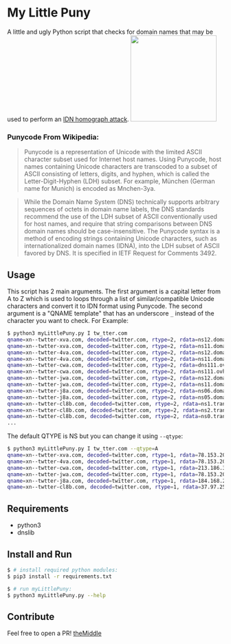 # My Little Puny
A little and ugly Python script that checks for domain names that may be used to perform an [IDN homograph attack](https://en.wikipedia.org/wiki/IDN_homograph_attack).
<img src="https://i.pinimg.com/originals/0b/2c/b2/0b2cb299a8f442c248d0b645f74b5d33.png" height="200" />

### Punycode From Wikipedia:
> Punycode is a representation of Unicode with the limited ASCII character subset used for Internet host names.
> Using Punycode, host names containing Unicode characters are transcoded to a subset of ASCII consisting of letters,
> digits, and hyphen, which is called the Letter-Digit-Hyphen (LDH) subset. For example, München (German name for Munich) 
> is encoded as Mnchen-3ya.

> While the Domain Name System (DNS) technically supports arbitrary sequences of octets in domain name labels, 
> the DNS standards recommend the use of the LDH subset of ASCII conventionally used for host names, and require 
> that string comparisons between DNS domain names should be case-insensitive. The Punycode syntax is a method 
> of encoding strings containing Unicode characters, such as internationalized domain names (IDNA), into the LDH subset of 
> ASCII favored by DNS. It is specified in IETF Request for Comments 3492.

## Usage
This script has 2 main arguments. The first argument is a capital letter from A to Z which is used to loops through a list of similar/compatible Unicode characters and convert it to IDN format using Punycode.
The second argument is a "QNAME template" that has an underscore `_` instead of the character you want to check. For Example:

```bash
$ python3 myLittlePuny.py I tw_tter.com
qname=xn--twtter-xva.com, decoded=twìtter.com, rtype=2, rdata=ns12.domaincontrol.com.
qname=xn--twtter-xva.com, decoded=twìtter.com, rtype=2, rdata=ns11.domaincontrol.com.
qname=xn--twtter-4va.com, decoded=twítter.com, rtype=2, rdata=ns12.domaincontrol.com.
qname=xn--twtter-4va.com, decoded=twítter.com, rtype=2, rdata=ns11.domaincontrol.com.
qname=xn--twtter-cwa.com, decoded=twîtter.com, rtype=2, rdata=dns111.ovh.net.
qname=xn--twtter-cwa.com, decoded=twîtter.com, rtype=2, rdata=ns111.ovh.net.
qname=xn--twtter-jwa.com, decoded=twïtter.com, rtype=2, rdata=ns12.domaincontrol.com.
qname=xn--twtter-jwa.com, decoded=twïtter.com, rtype=2, rdata=ns11.domaincontrol.com.
qname=xn--twtter-j8a.com, decoded=twītter.com, rtype=2, rdata=ns06.domaincontrol.com.
qname=xn--twtter-j8a.com, decoded=twītter.com, rtype=2, rdata=ns05.domaincontrol.com.
qname=xn--twtter-cl8b.com, decoded=twịtter.com, rtype=2, rdata=ns1.transip.nl.
qname=xn--twtter-cl8b.com, decoded=twịtter.com, rtype=2, rdata=ns2.transip.eu.
qname=xn--twtter-cl8b.com, decoded=twịtter.com, rtype=2, rdata=ns0.transip.net.
...
```

The default QTYPE is NS but you can change it using `--qtype`:

```bash
$ python3 myLittlePuny.py I tw_tter.com --qtype=A
qname=xn--twtter-xva.com, decoded=twìtter.com, rtype=1, rdata=78.153.209.228
qname=xn--twtter-4va.com, decoded=twítter.com, rtype=1, rdata=78.153.209.228
qname=xn--twtter-cwa.com, decoded=twîtter.com, rtype=1, rdata=213.186.33.87
qname=xn--twtter-jwa.com, decoded=twïtter.com, rtype=1, rdata=78.153.209.228
qname=xn--twtter-j8a.com, decoded=twītter.com, rtype=1, rdata=184.168.221.43
qname=xn--twtter-cl8b.com, decoded=twịtter.com, rtype=1, rdata=37.97.254.27
```

## Requirements
- python3
- dnslib

## Install and Run
```bash
$ # install required python modules:
$ pip3 install -r requirements.txt

$ # run myLittlePuny:
$ python3 myLittlePuny.py --help
```

## Contribute
Feel free to open a PR!
[theMiddle](https://twitter.com/Menin_TheMiddle)
